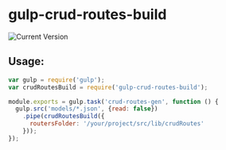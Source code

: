 # gulp-crud-routes-build

![Current Version](https://img.shields.io/npm/v/gulp-crud-routes-build.svg)

## Usage:

```javascript
var gulp = require('gulp');
var crudRoutesBuild = require('gulp-crud-routes-build');

module.exports = gulp.task('crud-routes-gen', function () {
  gulp.src('models/*.json', {read: false})
    .pipe(crudRoutesBuild({
      routersFolder: '/your/project/src/lib/crudRoutes'
    }));
});
```
